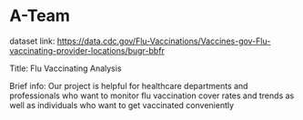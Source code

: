 # A-Team
dataset link: https://data.cdc.gov/Flu-Vaccinations/Vaccines-gov-Flu-vaccinating-provider-locations/bugr-bbfr

Title: Flu Vaccinating Analysis

Brief info: Our project is helpful for healthcare departments and professionals who want to monitor flu vaccination cover rates and trends as well as individuals who want to get vaccinated conveniently

